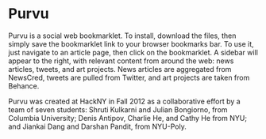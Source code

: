 # Purvu

Purvu is a social web bookmarklet. To install, download the files, then simply save the bookmarklet link to your browser bookmarks bar. To use it, just navigate to an article page, then click on the bookmarklet. A sidebar will appear to the right, with relevant content from around the web: news articles, tweets, and art projects. News articles are aggregated from NewsCred, tweets are pulled from Twitter, and art projects are taken from Behance.

Purvu was created at HackNY in Fall 2012 as a collaborative effort by a team of seven students: Shruti Kulkarni and Julian Bongiorno, from Columbia University; Denis Antipov, Charlie He, and Cathy He from NYU; and Jiankai Dang and Darshan Pandit, from NYU-Poly.